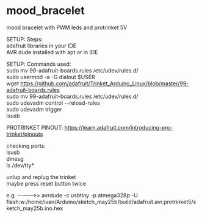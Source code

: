 # mood_bracelet
mood bracelet with PWM leds and protrinket 5V

SETUP: Steps:</br>
adafruit libraries in your IDE</br>
AVR dude installed with apt or in IDE</br>

SETUP: Commands used:</br>
sudo mv 99-adafruit-boards.rules /etc/udev/rules.d/</br>
sudo usermod -a -G dialout $USER</br>
wget https://github.com/adafruit/Trinket_Arduino_Linux/blob/master/99-adafruit-boards.rules</br>
sudo mv 99-adafruit-boards.rules /etc/udev/rules.d/</br>
sudo udevadm control --reload-rules</br>
sudo udevadm trigger</br>
lsusb

PROTRINKET PINOUT:
https://learn.adafruit.com/introducing-pro-trinket/pinouts

checking ports:</br>
 lsusb</br>
 dmesg</br>
 ls /dev/tty*</br>

unlup and replug the trinket</br>
maybe press reset button twice</br>

e.g. ----->>      avrdude -c usbtiny -p atmega328p -U flash:w:/home/ivan/Arduino/sketch_may25b/build/adafruit.avr.protrinket5/sketch_may25b.ino.hex
